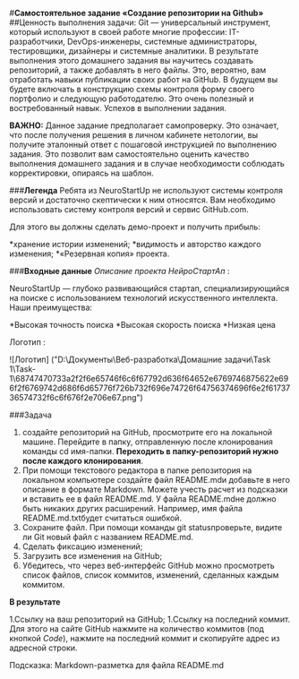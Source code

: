 #**Самостоятельное задание «Создание репозитории на Github»**
##Ценность выполнения задачи:
Git — универсальный инструмент, который используют в своей работе многие профессии: IT-разработчики, DevOps-инженеры, системные администраторы, тестировщики, дизайнеры и системные аналитики. В результате выполнения этого домашнего задания вы научитесь создавать репозиторий, а также добавлять в него файлы. Это, вероятно, вам отработать навыки публикации своих работ на GitHub. В будущем вы будете включать в конструкцию схемы контроля форму своего портфолио и следующую работодателю. Это очень полезный и востребованный навык. Успехов в выполнении задания.

**ВАЖНО:** Данное задание предполагает самопроверку. Это означает, что после получения решения в личном кабинете нетологии, вы получите эталонный ответ с пошаговой инструкцией по выполнению задания. Это позволит вам самостоятельно оценить качество выполнения домашнего задания и в случае необходимости соблюдать корректировки, опираясь на шаблон.

###**Легенда**
Ребята из NeuroStartUp не используют системы контроля версий и достаточно скептически к ним относятся. Вам необходимо использовать систему контроля версий и сервис GitHub.com.

Для этого вы должны сделать демо-проект и получить прибыль:

*хранение истории изменений;
*видимость и авторство каждого изменения;
*«Резервная копия» проекта.

###**Входные данные**
*Описание проекта НейроСтартАп* :

NeuroStartUp — глубоко развивающийся стартап, специализирующийся на поиске с использованием технологий искусственного интеллекта. Наши преимущества:

*Высокая точность поиска
*Высокая скорость поиска
*Низкая цена

Логотип :

![Логотип] ("D:\Документы\Веб-разработка\Домашние задачи\Task 1\Task-1\68747470733a2f2f6e65746f6c6f67792d636f64652e6769746875622e696f2f6769742d686f6d65776f726b732f696e74726f64756374696f6e2f6173736574732f6c6f676f2e706e67.png")


###Задача
1. создайте репозиторий на GitHub, просмотрите его на локальной машине. Перейдите в папку, отправленную после клонирования команды cd имя-папки. **Переходить в папку-репозиторий нужно после каждого клонирования**.
1. При помощи текстового редактора в папке репозитория на локальном компьютере создайте файл README.mdи добавьте в него описание в формате Markdown. Можете учесть расчет из подсказки и вставить ее в файл README.md. У файла README.mdне должно быть никаких других расширений. Например, имя файла README.md.txtбудет считаться ошибкой.
1. Сохраните файл. При помощи команды git statusпроверьте, видите ли Git новый файл с названием README.md.
1. Сделать фиксацию изменений;
1. Загрузить все изменения на GitHub;
1. Убедитесь, что через веб-интерфейс GitHub можно просмотреть список файлов, список коммитов, изменений, сделанных каждым коммитом.


**В результате**

1.Ссылку на ваш репозиторий на GitHub;
1.Ссылку на последний коммит. Для этого на сайте GitHub нажмите на количество коммитов (под кнопкой *Code*), нажмите на последний коммит и скопируйте адрес из адресной строки.

Подсказка: Markdown-разметка для файла README.md